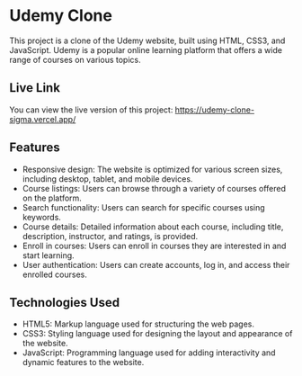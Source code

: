 # Udemy Clone

This project is a clone of the Udemy website, built using HTML, CSS3, and JavaScript. Udemy is a popular online learning platform that offers a wide range of courses on various topics.

## Live Link

You can view the live version of this project: https://udemy-clone-sigma.vercel.app/

## Features

- Responsive design: The website is optimized for various screen sizes, including desktop, tablet, and mobile devices.
- Course listings: Users can browse through a variety of courses offered on the platform.
- Search functionality: Users can search for specific courses using keywords.
- Course details: Detailed information about each course, including title, description, instructor, and ratings, is provided.
- Enroll in courses: Users can enroll in courses they are interested in and start learning.
- User authentication: Users can create accounts, log in, and access their enrolled courses.

## Technologies Used

- HTML5: Markup language used for structuring the web pages.
- CSS3: Styling language used for designing the layout and appearance of the website.
- JavaScript: Programming language used for adding interactivity and dynamic features to the website.

